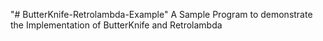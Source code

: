 "# ButterKnife-Retrolambda-Example" 
A Sample Program to demonstrate the Implementation of ButterKnife and Retrolambda
